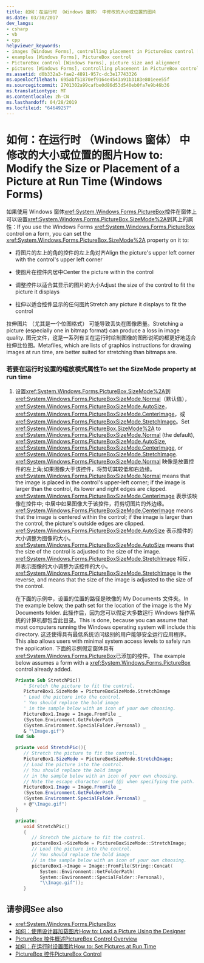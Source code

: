 ```yaml
---
title: 如何：在运行时 （Windows 窗体） 中修改的大小或位置的图片
ms.date: 03/30/2017
dev_langs:
- csharp
- vb
- cpp
helpviewer_keywords:
- images [Windows Forms], controlling placement in PictureBox control [Windows Forms]
- examples [Windows Forms], PictureBox control
- PictureBox control [Windows Forms], picture size and alignment
- pictures [Windows Forms], controlling placement in PictureBox control [Windows Forms]
ms.assetid: d0b332a3-fae2-4891-957c-dc3e17743326
ms.openlocfilehash: 695abf51870ef9164e4543a91b3183e801eee55f
ms.sourcegitcommit: 2701302a99cafbe0d86d53d540eb0fa7e9b46b36
ms.translationtype: MT
ms.contentlocale: zh-CN
ms.lasthandoff: 04/28/2019
ms.locfileid: "64649257"
---
```

# <a name="how-to-modify-the-size-or-placement-of-a-picture-at-run-time-windows-forms"></a><span data-ttu-id="a2e3d-102">如何：在运行时 （Windows 窗体） 中修改的大小或位置的图片</span><span class="sxs-lookup"><span data-stu-id="a2e3d-102">How to: Modify the Size or Placement of a Picture at Run Time (Windows Forms)</span></span>
<span data-ttu-id="a2e3d-103">如果使用 Windows 窗体<xref:System.Windows.Forms.PictureBox>控件在窗体上可以设置<xref:System.Windows.Forms.PictureBox.SizeMode%2A>到其上的属性：</span><span class="sxs-lookup"><span data-stu-id="a2e3d-103">If you use the Windows Forms <xref:System.Windows.Forms.PictureBox> control on a form, you can set the <xref:System.Windows.Forms.PictureBox.SizeMode%2A> property on it to:</span></span>  
  
- <span data-ttu-id="a2e3d-104">将图片的左上的角的控件的左上角对齐</span><span class="sxs-lookup"><span data-stu-id="a2e3d-104">Align the picture's upper left corner with the control's upper left corner</span></span>  
  
- <span data-ttu-id="a2e3d-105">使图片在控件内居中</span><span class="sxs-lookup"><span data-stu-id="a2e3d-105">Center the picture within the control</span></span>  
  
- <span data-ttu-id="a2e3d-106">调整控件以适合其显示的图片的大小</span><span class="sxs-lookup"><span data-stu-id="a2e3d-106">Adjust the size of the control to fit the picture it displays</span></span>  
  
- <span data-ttu-id="a2e3d-107">拉伸以适合控件显示的任何图片</span><span class="sxs-lookup"><span data-stu-id="a2e3d-107">Stretch any picture it displays to fit the control</span></span>  
  
 <span data-ttu-id="a2e3d-108">拉伸图片 （尤其是一个位图格式） 可能导致丢失在图像质量。</span><span class="sxs-lookup"><span data-stu-id="a2e3d-108">Stretching a picture (especially one in bitmap format) can produce a loss in image quality.</span></span> <span data-ttu-id="a2e3d-109">图元文件，这是一系列有关在运行时绘制图像的图形说明的都更好地适合拉伸比位图。</span><span class="sxs-lookup"><span data-stu-id="a2e3d-109">Metafiles, which are lists of graphics instructions for drawing images at run time, are better suited for stretching than bitmaps are.</span></span>  
  
### <a name="to-set-the-sizemode-property-at-run-time"></a><span data-ttu-id="a2e3d-110">若要在运行时设置的缩放模式属性</span><span class="sxs-lookup"><span data-stu-id="a2e3d-110">To set the SizeMode property at run time</span></span>  
  
1. <span data-ttu-id="a2e3d-111">设置<xref:System.Windows.Forms.PictureBox.SizeMode%2A>到<xref:System.Windows.Forms.PictureBoxSizeMode.Normal>（默认值）， <xref:System.Windows.Forms.PictureBoxSizeMode.AutoSize>， <xref:System.Windows.Forms.PictureBoxSizeMode.CenterImage>，或<xref:System.Windows.Forms.PictureBoxSizeMode.StretchImage>。</span><span class="sxs-lookup"><span data-stu-id="a2e3d-111">Set <xref:System.Windows.Forms.PictureBox.SizeMode%2A> to <xref:System.Windows.Forms.PictureBoxSizeMode.Normal> (the default), <xref:System.Windows.Forms.PictureBoxSizeMode.AutoSize>, <xref:System.Windows.Forms.PictureBoxSizeMode.CenterImage>, or <xref:System.Windows.Forms.PictureBoxSizeMode.StretchImage>.</span></span> <span data-ttu-id="a2e3d-112"><xref:System.Windows.Forms.PictureBoxSizeMode.Normal> 映像是放置控件的左上角;如果图像大于该控件，将剪切其较低和右边缘。</span><span class="sxs-lookup"><span data-stu-id="a2e3d-112"><xref:System.Windows.Forms.PictureBoxSizeMode.Normal> means that the image is placed in the control's upper-left corner; if the image is larger than the control, its lower and right edges are clipped.</span></span> <span data-ttu-id="a2e3d-113"><xref:System.Windows.Forms.PictureBoxSizeMode.CenterImage> 表示该映像在控件中; 中居中如果图像大于该控件，将剪切图片的外边缘。</span><span class="sxs-lookup"><span data-stu-id="a2e3d-113"><xref:System.Windows.Forms.PictureBoxSizeMode.CenterImage> means that the image is centered within the control; if the image is larger than the control, the picture's outside edges are clipped.</span></span> <span data-ttu-id="a2e3d-114"><xref:System.Windows.Forms.PictureBoxSizeMode.AutoSize> 表示控件的大小调整为图像的大小。</span><span class="sxs-lookup"><span data-stu-id="a2e3d-114"><xref:System.Windows.Forms.PictureBoxSizeMode.AutoSize> means that the size of the control is adjusted to the size of the image.</span></span> <span data-ttu-id="a2e3d-115"><xref:System.Windows.Forms.PictureBoxSizeMode.StretchImage> 相反，并表示图像的大小调整为该控件的大小。</span><span class="sxs-lookup"><span data-stu-id="a2e3d-115"><xref:System.Windows.Forms.PictureBoxSizeMode.StretchImage> is the reverse, and means that the size of the image is adjusted to the size of the control.</span></span>  
  
     <span data-ttu-id="a2e3d-116">在下面的示例中，设置的位置的路径是映像的 My Documents 文件夹。</span><span class="sxs-lookup"><span data-stu-id="a2e3d-116">In the example below, the path set for the location of the image is the My Documents folder.</span></span> <span data-ttu-id="a2e3d-117">此操作后，因为您可以假定大多数运行 Windows 操作系统的计算机都包含此目录。</span><span class="sxs-lookup"><span data-stu-id="a2e3d-117">This is done, because you can assume that most computers running the Windows operating system will include this directory.</span></span> <span data-ttu-id="a2e3d-118">这还使得具有最低系统访问级别的用户能够安全运行应用程序。</span><span class="sxs-lookup"><span data-stu-id="a2e3d-118">This also allows users with minimal system access levels to safely run the application.</span></span> <span data-ttu-id="a2e3d-119">下面的示例假定窗体具有<xref:System.Windows.Forms.PictureBox>已添加的控件。</span><span class="sxs-lookup"><span data-stu-id="a2e3d-119">The example below assumes a form with a <xref:System.Windows.Forms.PictureBox> control already added.</span></span>  
  
    ```vb  
    Private Sub StretchPic()  
       ' Stretch the picture to fit the control.  
       PictureBox1.SizeMode = PictureBoxSizeMode.StretchImage  
       ' Load the picture into the control.  
       ' You should replace the bold image   
       ' in the sample below with an icon of your own choosing.  
       PictureBox1.Image = Image.FromFile _  
       (System.Environment.GetFolderPath _  
       (System.Environment.SpecialFolder.Personal) _  
       & "\Image.gif")  
    End Sub  
    ```  
  
    ```csharp  
    private void StretchPic(){  
       // Stretch the picture to fit the control.  
       PictureBox1.SizeMode = PictureBoxSizeMode.StretchImage;  
       // Load the picture into the control.  
       // You should replace the bold image   
       // in the sample below with an icon of your own choosing.  
       // Note the escape character used (@) when specifying the path.  
       PictureBox1.Image = Image.FromFile _  
       (System.Environment.GetFolderPath _  
       (System.Environment.SpecialFolder.Personal) _  
       + @"\Image.gif")  
    }  
    ```  
  
    ```cpp  
    private:  
       void StretchPic()  
       {  
          // Stretch the picture to fit the control.  
          pictureBox1->SizeMode = PictureBoxSizeMode::StretchImage;  
          // Load the picture into the control.  
          // You should replace the bold image   
          // in the sample below with an icon of your own choosing.  
          pictureBox1->Image = Image::FromFile(String::Concat(  
             System::Environment::GetFolderPath(  
             System::Environment::SpecialFolder::Personal),  
             "\\Image.gif"));  
       }  
    ```  
  
## <a name="see-also"></a><span data-ttu-id="a2e3d-120">请参阅</span><span class="sxs-lookup"><span data-stu-id="a2e3d-120">See also</span></span>

- <xref:System.Windows.Forms.PictureBox>
- [<span data-ttu-id="a2e3d-121">如何：使用设计器加载图片</span><span class="sxs-lookup"><span data-stu-id="a2e3d-121">How to: Load a Picture Using the Designer</span></span>](how-to-load-a-picture-using-the-designer-windows-forms.md)
- [<span data-ttu-id="a2e3d-122">PictureBox 控件概述</span><span class="sxs-lookup"><span data-stu-id="a2e3d-122">PictureBox Control Overview</span></span>](picturebox-control-overview-windows-forms.md)
- [<span data-ttu-id="a2e3d-123">如何：在运行时设置图片</span><span class="sxs-lookup"><span data-stu-id="a2e3d-123">How to: Set Pictures at Run Time</span></span>](how-to-set-pictures-at-run-time-windows-forms.md)
- [<span data-ttu-id="a2e3d-124">PictureBox 控件</span><span class="sxs-lookup"><span data-stu-id="a2e3d-124">PictureBox Control</span></span>](picturebox-control-windows-forms.md)
